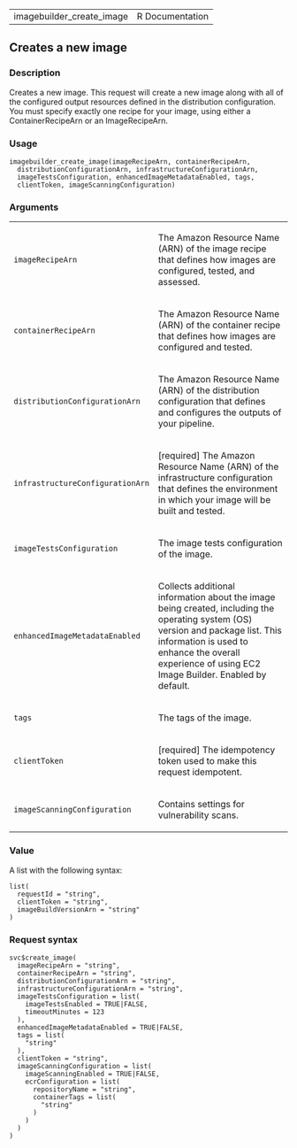 <table style="width: 100%;">
<tbody>
<tr class="odd">
<td>imagebuilder_create_image</td>
<td style="text-align: right;">R Documentation</td>
</tr>
</tbody>
</table>

## Creates a new image

### Description

Creates a new image. This request will create a new image along with all
of the configured output resources defined in the distribution
configuration. You must specify exactly one recipe for your image, using
either a ContainerRecipeArn or an ImageRecipeArn.

### Usage

    imagebuilder_create_image(imageRecipeArn, containerRecipeArn,
      distributionConfigurationArn, infrastructureConfigurationArn,
      imageTestsConfiguration, enhancedImageMetadataEnabled, tags,
      clientToken, imageScanningConfiguration)

### Arguments

<table>
<colgroup>
<col style="width: 35%" />
<col style="width: 65%" />
</colgroup>
<tbody>
<tr class="odd">
<td><code
id="imagebuilder_create_image_:_imageRecipeArn">imageRecipeArn</code></td>
<td><p>The Amazon Resource Name (ARN) of the image recipe that defines
how images are configured, tested, and assessed.</p></td>
</tr>
<tr class="even">
<td><code
id="imagebuilder_create_image_:_containerRecipeArn">containerRecipeArn</code></td>
<td><p>The Amazon Resource Name (ARN) of the container recipe that
defines how images are configured and tested.</p></td>
</tr>
<tr class="odd">
<td><code
id="imagebuilder_create_image_:_distributionConfigurationArn">distributionConfigurationArn</code></td>
<td><p>The Amazon Resource Name (ARN) of the distribution configuration
that defines and configures the outputs of your pipeline.</p></td>
</tr>
<tr class="even">
<td><code
id="imagebuilder_create_image_:_infrastructureConfigurationArn">infrastructureConfigurationArn</code></td>
<td><p>[required] The Amazon Resource Name (ARN) of the infrastructure
configuration that defines the environment in which your image will be
built and tested.</p></td>
</tr>
<tr class="odd">
<td><code
id="imagebuilder_create_image_:_imageTestsConfiguration">imageTestsConfiguration</code></td>
<td><p>The image tests configuration of the image.</p></td>
</tr>
<tr class="even">
<td><code
id="imagebuilder_create_image_:_enhancedImageMetadataEnabled">enhancedImageMetadataEnabled</code></td>
<td><p>Collects additional information about the image being created,
including the operating system (OS) version and package list. This
information is used to enhance the overall experience of using EC2 Image
Builder. Enabled by default.</p></td>
</tr>
<tr class="odd">
<td><code id="imagebuilder_create_image_:_tags">tags</code></td>
<td><p>The tags of the image.</p></td>
</tr>
<tr class="even">
<td><code
id="imagebuilder_create_image_:_clientToken">clientToken</code></td>
<td><p>[required] The idempotency token used to make this request
idempotent.</p></td>
</tr>
<tr class="odd">
<td><code
id="imagebuilder_create_image_:_imageScanningConfiguration">imageScanningConfiguration</code></td>
<td><p>Contains settings for vulnerability scans.</p></td>
</tr>
</tbody>
</table>

### Value

A list with the following syntax:

    list(
      requestId = "string",
      clientToken = "string",
      imageBuildVersionArn = "string"
    )

### Request syntax

    svc$create_image(
      imageRecipeArn = "string",
      containerRecipeArn = "string",
      distributionConfigurationArn = "string",
      infrastructureConfigurationArn = "string",
      imageTestsConfiguration = list(
        imageTestsEnabled = TRUE|FALSE,
        timeoutMinutes = 123
      ),
      enhancedImageMetadataEnabled = TRUE|FALSE,
      tags = list(
        "string"
      ),
      clientToken = "string",
      imageScanningConfiguration = list(
        imageScanningEnabled = TRUE|FALSE,
        ecrConfiguration = list(
          repositoryName = "string",
          containerTags = list(
            "string"
          )
        )
      )
    )
